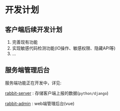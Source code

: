# 开发计划

## 客户端后续开发计划

1. 完善现有功能
2. 实现敏感代码检测功能(IO操作、敏感权限、隐藏API等)
3. ...

## 服务端管理后台

服务端功能正在开发中，详见:

[rabbit-server](https://github.com/SusionSuc/rabbit-server) : 存储客户端上报的数据(`python/django`)

[rabbit-admin](https://github.com/SusionSuc/rabbit-admin) : web端管理后台(vue)